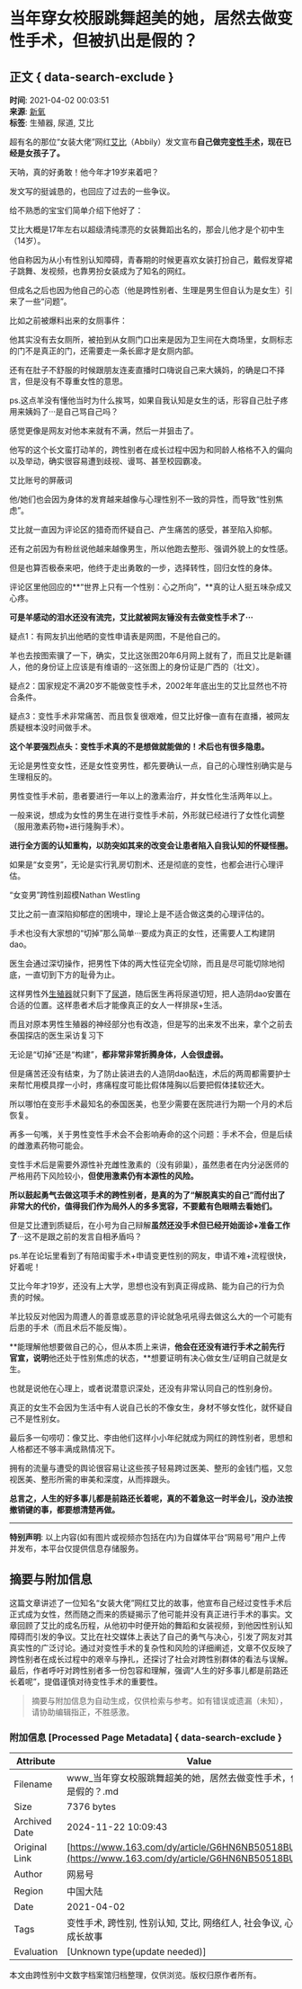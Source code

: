 # 当年穿女校服跳舞超美的她，居然去做变性手术，但被扒出是假的？

## 正文 { data-search-exclude }


**时间**: 2021-04-02 00:03:51  
**来源**: [新氧](https://www.163.com/dy/media/T1478680684249.html)  
**标签**: 生殖器, 尿道, 艾比  

超有名的那位“女装大佬”网红[艾比](https://ent.163.com/keywords/8/7/827e6bd4/1.html)（Abbily）发文宣布**自己做完[变性](https://ent.163.com/keywords/5/d/53d86027/1.html)[手术](https://ent.163.com/keywords/6/4/624b672f/1.html)，现在已经是女孩子了。**

天呐，真的好勇敢！他今年才19岁来着吧？

发文写的挺诚恳的，也回应了过去的一些争议。

给不熟悉的宝宝们简单介绍下他好了：

艾比大概是17年左右以超级清纯漂亮的女装舞蹈出名的，那会儿他才是个初中生（14岁）。

他自称因为从小有性别认知障碍，青春期的时候更喜欢女装打扮自己，戴假发穿裙子跳舞、发视频，也靠男扮女装成为了知名的网红。

但成名之后也因为他自己的心态（他是跨性别者、生理是男生但自认为是女生）引来了一些“问题”。

比如之前被爆料出来的女厕事件：

他其实没有去女厕所，被拍到从女厕门口出来是因为卫生间在大商场里，女厕标志的门不是真正的门，还需要走一条长廊才是女厕内部。

还有在肚子不舒服的时候跟朋友连麦直播时口嗨说自己来大姨妈，的确是口不择言，但是没有不尊重女性的意思。

ps.这点羊没有懂他当时为什么挨骂，如果自我认知是女生的话，形容自己肚子疼用来姨妈了···是自己骂自己吗？

感觉更像是网友对他本来就有不满，然后一并狙击了。

他写的这个长文蛮打动羊的，跨性别者在成长过程中因为和同龄人格格不入的偏向以及举动，确实很容易遭到歧视、谩骂、甚至校园霸凌。

艾比账号的屏蔽词

他/她们也会因为身体的发育越来越像与心理性别不一致的异性，而导致“性别焦虑”。

艾比就一直因为评论区的猎奇而怀疑自己、产生痛苦的感受，甚至陷入抑郁。

还有之前因为有粉丝说他越来越像男生，所以他跑去整形、强调外貌上的女性感。

但是也算否极泰来吧，他终于走出勇敢的一步，选择转性，回归女性的身体。

评论区里他回应的**“世界上只有一个性别：心之所向”，**真的让人挺五味杂成又心疼。

**可是羊感动的泪水还没有流完，艾比就被网友锤没有去做变性手术了···**

疑点1：有网友扒出他晒的变性申请表是网图，不是他自己的。

羊也去按图索骥了一下，确实，艾比这张图20年6月网上就有了，而且艾比是新疆人，他的身份证上应该是有维语的···这张图上的身份证是广西的（壮文）。

疑点2：国家规定不满20岁不能做变性手术，2002年年底出生的艾比显然也不符合条件。

疑点3：变性手术非常痛苦、而且恢复很艰难，但艾比好像一直有在直播，被网友质疑根本没时间做手术。

**这个羊要强烈点头：变性手术真的不是想做就能做的！术后也有很多隐患。**

无论是男性变女性，还是女性变男性，都先要确认一点，自己的心理性别确实是与生理相反的。

男性变性手术前，患者要进行一年以上的激素治疗，并女性化生活两年以上。

一般来说，想成为女性的男生在进行变性手术前，外形就已经进行了女性化调整（服用激素药物+进行隆胸手术）。

**进行全方面的认知重构，以防突如其来的改变会让患者陷入自我认知的怀疑怪圈。**

如果是“女变男”，无论是实行乳房切割术、还是彻底的变性，也都会进行心理评估。

“女变男”跨性别超模Nathan Westling

艾比之前一直深陷抑郁症的困境中，理论上是不适合做这类的心理评估的。

手术也没有大家想的“切掉”那么简单···要成为真正的女性，还需要人工构建阴dao。

医生会通过深切操作，把男性下体的两大性征完全切除，而且是尽可能切除地彻底，一直切到下方的耻骨为止。

这样男性外[生殖器](https://ent.163.com/keywords/7/1/751f6b965668/1.html)就只剩下了[尿道](https://ent.163.com/keywords/5/3/5c3f9053/1.html)，随后医生再将尿道切短，把人造阴dao安置在合适的位置。这样患者术后才能像真正的女人一样排尿+生活。

而且对原本男性生殖器的神经部分也有改造，但是写的出来发不出来，拿个之前去泰国探店的医生采访复习下

无论是“切掉”还是“构建”，**都非常非常折腾身体，人会很虚弱。**

但是痛苦还没有结束，为了防止装进去的人造阴dao黏连，术后的两周都需要护士来帮忙用模具撑一小时，疼痛程度可能比假体隆胸以后要把假体揉软还大。

所以哪怕在变形手术最知名的泰国医美，也至少需要在医院进行为期一个月的术后恢复。

再多一句嘴，关于男性变性手术会不会影响寿命的这个问题：手术不会，但是后续的雌激素药物可能会。

变性手术后是需要外源性补充雌性激素的（没有卵巢），虽然患者在内分泌医师的严格用药下风险较小，**但使用激素仍有本源性的风险。**

**所以鼓起勇气去做这项手术的跨性别者，是真的为了“解脱真实的自己”而付出了非常大的代价，值得我们作为局外人的多多宽容，不要戴有色眼睛去看她们。**

但是艾比遭到质疑后，在小号为自己辩解**虽然还没手术但已经开始面诊+准备工作了**···这不是跟之前的发言自相矛盾吗？

ps.羊在论坛里看到了有陪闺蜜手术+申请变更性别的网友，申请不难+流程很快，好着呢！

艾比今年才19岁，还没有上大学，思想也没有到真正得成熟、能为自己的行为负责的时候。

羊比较反对他因为周遭人的善意或恶意的评论就急吼吼得去做这么大的一个可能有后患的手术（而且术后不能反悔）。

**能理解他想要做自己的心，但从本质上来讲，**他会在还没有进行手术之前先行官宣，说明**他还处于性别焦虑的状态，**想要证明有决心做女生/证明自己就是女生。

也就是说他在心理上，或者说潜意识深处，还没有非常认同自己的性别身份。

真正的女生不会因为生活中有人说自己长的不像女生，身材不够女性化，就怀疑自己不是性别女。

最后多一句唠叨：像艾比、李由他们这样小小年纪就成为网红的跨性别者，思想和人格都还不够丰满成熟情况下。

拥有的流量与遭受的舆论很容易让这些孩子轻易跨过医美、整形的金钱门槛，又忽视医美、整形所需的审美和深度，从而摔跟头。

**总言之，人生的好多事儿都是前路还长着呢，真的不着急这一时半会儿，没办法按撤销键的事，都要想清楚再做。**

---

**特别声明**: 以上内容(如有图片或视频亦包括在内)为自媒体平台“网易号”用户上传并发布，本平台仅提供信息存储服务。
<!-- tcd_original_link https://www.163.com/dy/article/G6HN6NB50518BUB4.html -->
## 摘要与附加信息

<!-- tcd_abstract -->
这篇文章讲述了一位知名“女装大佬”网红艾比的故事，他宣布自己经过变性手术后正式成为女性，然而随之而来的质疑揭示了他可能并没有真正进行手术的事实。文章回顾了艾比的成名历程，从他初中时便开始的舞蹈和女装视频，到他因性别认知障碍而引发的争议。艾比在社交媒体上表达了自己的勇气与决心，引发了网友对其真实性的广泛讨论。通过对变性手术的复杂性和风险的详细阐述，文章不仅反映了跨性别者在成长过程中的艰辛与挣扎，还探讨了社会对跨性别群体的看法与误解。最后，作者呼吁对跨性别者多一份包容和理解，强调“人生的好多事儿都是前路还长着呢”，提倡谨慎对待变性手术的重要性。
<!-- tcd_abstract_end -->

> 摘要与附加信息为自动生成，仅供检索与参考。如有错误或遗漏（未知），请协助编辑指正，不胜感激。

### 附加信息 [Processed Page Metadata] { data-search-exclude }

| Attribute       | Value                                  |
|-----------------|----------------------------------------|
| Filename        | www_当年穿女校服跳舞超美的她，居然去做变性手术，但被扒出是假的？.md                             |
| Size            | 7376 bytes                           |
| Archived Date   | 2024-11-22 10:09:43                             |
| Original Link   | [https://www.163.com/dy/article/G6HN6NB50518BUB4.html](https://www.163.com/dy/article/G6HN6NB50518BUB4.html)                       |
| Author          | 网易号                               |
| Region          | 中国大陆                               |
| Date            | 2021-04-02                                 |
| Tags            | 变性手术, 跨性别, 性别认知, 艾比, 网络红人, 社会争议, 心理健康, 成长故事                                 |
| Evaluation            | [Unknown type(update needed)]                                 |
<!-- tcd_table_end -->

本文由跨性别中文数字档案馆归档整理，仅供浏览。版权归原作者所有。
